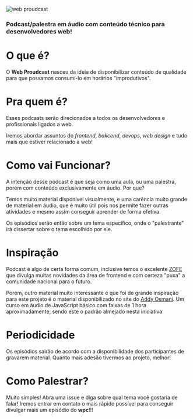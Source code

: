 ![web proudcast](http://i.imgur.com/2zq5WuQ.png)

### Podcast/palestra em áudio com conteúdo técnico para desenvolvedores web!

# O que é?

O **Web Proudcast** nasceu da ideia de disponibilizar conteúdo de qualidade para que possamos consumí-lo em horários "improdutivos".

# Pra quem é?

Esses podcasts serão direcionados a todos os desenvolvedores e profissionais ligados a web.

Iremos abordar assuntos do *frontend*, *bakcend*, *devops*, *web design* e tudo mais que estiver relacionado a web!

# Como vai Funcionar?

A intenção desse podcast é que seja como uma aula, ou uma palestra, porém com conteúdo exclusivamente em áudio. Por que?

Temos muito material disponível visualmente, e uma carência muito grande de material em áudio, que é muito útil pois nos permite fazer outras atividades e mesmo assim conseguir aprender de forma efetiva.

Os episódios serão então sobre um tema específico, onde o "palestrante" irá dissertar sobre o tema escolhido por ele.

# Inspiração

Podcast é algo de certa forma comum, inclusive temos o excelente [ZOFE](zofe.com.br) que divulga muitas novidades da área de frontend e com certeza "puxa" a comunidade nacional para o futuro.

Porém, outro material muito interessante e que foi de grande inspiração para este projeto é o material disponibilizado no site do [Addy Osmani](http://addyosmani.com/blog/javascript-101-free-course/). Um curso em áudio de JavaScript básico com faixas de 1 hora aproximadamente, sendo este o padrão almejado nesta iniciativa.

# Periodicidade

Os episódios sairão de acordo com a disponibilidade dos participantes de gravarem material. Quanto mais adesão tivermos ao projeto, melhor!

# Como Palestrar?

Muito simples! Abra uma issue e diga sobre qual tema você gostaria de falar! Iremos entrar em contato o mais rápido possível para conseguir divulgar mais um episódio do **wpc**!!!
